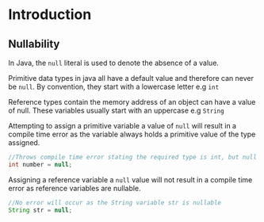 # Introduction

## Nullability

In Java, the `null` literal is used to denote the absence of a value.

Primitive data types in java all have a default value and therefore can never be `null`.
By convention, they start with a lowercase letter e.g `int`

Reference types contain the memory address of an object can
have a value of null. These variables usually start with an uppercase e.g `String`

Attempting to assign a primitive variable a value of `null` will result in a compile time error as the variable always holds
a primitive value of the type assigned.

```java
//Throws compile time error stating the required type is int, but null was provided
int number = null;
```

Assigning a reference variable a `null` value will not result in a compile time error as reference variables are nullable.

```java
//No error will occur as the String variable str is nullable
String str = null;
```
